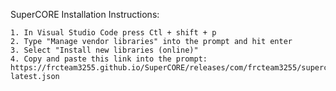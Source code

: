 SuperCORE Installation Instructions:

    1. In Visual Studio Code press Ctl + shift + p
    2. Type "Manage vendor libraries" into the prompt and hit enter
    3. Select "Install new libraries (online)"
    4. Copy and paste this link into the prompt: https://frcteam3255.github.io/SuperCORE/releases/com/frcteam3255/supercore/SuperCORE-latest.json
